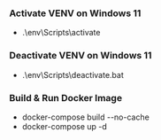 ### Activate VENV on Windows 11

- .\env\Scripts\activate

### Deactivate VENV on Windows 11

- .\env\Scripts\deactivate.bat

### Build & Run Docker Image

- docker-compose build --no-cache
- docker-compose up -d
